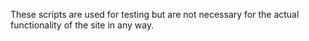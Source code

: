 These scripts are used for testing but are not necessary for the actual
functionality of the site in any way.
